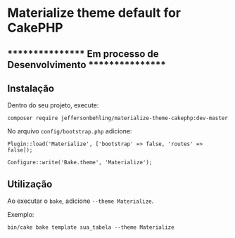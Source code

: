 # Materialize theme default for CakePHP

## *************** Em processo de Desenvolvimento ***************
## Instalação

Dentro do seu projeto, execute:
```
composer require jeffersonbehling/materialize-theme-cakephp:dev-master
```

No arquivo `config/bootstrap.php` adicione:
```
Plugin::load('Materialize', ['bootstrap' => false, 'routes' => false]);
```

```
Configure::write('Bake.theme', 'Materialize');
```

## Utilização

Ao executar o `bake`, adicione `--theme Materialize`.

Exemplo:

```
bin/cake bake template sua_tabela --theme Materialize
```
